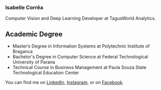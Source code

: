 ### Isabelle Corrêa

Computer Vision and Deep Learning Developer at TagusWorld Analytics.

## Academic Degree

<ul>
  <li>Master’s Degree in Information Systems at Polytechnic Institute of Braganca</li>
  <li>Bachelor's Degree in Computer Science at Federal Technological University of Parana</li>
  <li>Technical Course in Business Management at Paula Souza State Technological Education Center</li>
</ul>

<!-- Actual text -->

You can find me on [LinkedIn][2], [Instagram][3], or on [Facebook][1].

<!-- Links to your social media accounts -->

[1]: https://www.facebook.com/isabellemcorrea/
[2]: https://www.linkedin.com/in/isabelle-corrêa-854285172/
[3]: https://www.instagram.com/isabellemcorrea/


<!--
**Isaryll/Isaryll** is a ✨ _special_ ✨ repository because its `README.md` (this file) appears on your GitHub profile.
